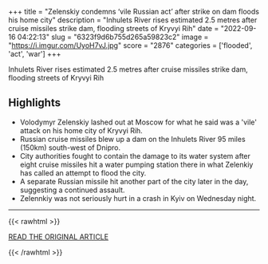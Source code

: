 +++
title = "Zelenskiy condemns ‘vile Russian act’ after strike on dam floods his home city"
description = "Inhulets River rises estimated 2.5 metres after cruise missiles strike dam, flooding streets of Kryvyi Rih"
date = "2022-09-16 04:22:13"
slug = "6323f9d6b755d265a59823c2"
image = "https://i.imgur.com/UyoH7vJ.jpg"
score = "2876"
categories = ['flooded', 'act', 'war']
+++

Inhulets River rises estimated 2.5 metres after cruise missiles strike dam, flooding streets of Kryvyi Rih

## Highlights

- Volodymyr Zelenskiy lashed out at Moscow for what he said was a 'vile' attack on his home city of Kryvyi Rih.
- Russian cruise missiles blew up a dam on the Inhulets River 95 miles (150km) south-west of Dnipro.
- City authorities fought to contain the damage to its water system after eight cruise missiles hit a water pumping station there in what Zelenkiy has called an attempt to flood the city.
- A separate Russian missile hit another part of the city later in the day, suggesting a continued assault.
- Zelennkiy was not seriously hurt in a crash in Kyiv on Wednesday night.

---

{{< rawhtml >}}
  <p class="article-category">
    <a target="_blank" href="https://www.theguardian.com/world/2022/sep/15/ukraine-city-of-kryvyi-rih-floods-after-russian-missile-strikes-hit-dam">READ THE ORIGINAL ARTICLE</a>
  </p>
{{< /rawhtml >}}
